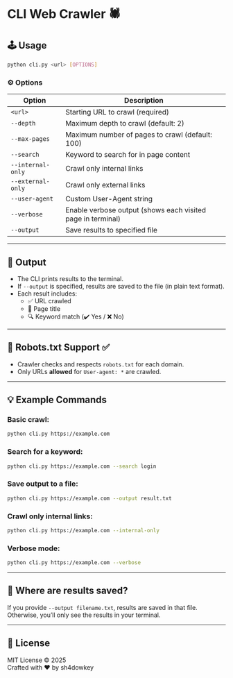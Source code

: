 # CLI Web Crawler 🕷️

## 🕹 Usage

```bash
python cli.py <url> [OPTIONS]
```

### ⚙️ Options

| Option               | Description                                                                 |
|----------------------|-----------------------------------------------------------------------------|
| `<url>`              | Starting URL to crawl (required)                                            |
| `--depth`            | Maximum depth to crawl (default: 2)                                         |
| `--max-pages`        | Maximum number of pages to crawl (default: 100)                             |
| `--search`           | Keyword to search for in page content                                       |
| `--internal-only`    | Crawl only internal links                                                    |
| `--external-only`    | Crawl only external links                                                    |
| `--user-agent`       | Custom User-Agent string                                                     |
| `--verbose`          | Enable verbose output (shows each visited page in terminal)                |
| `--output`           | Save results to specified file                                               |

---

## 📄 Output

- The CLI prints results to the terminal.
- If `--output` is specified, results are saved to the file (in plain text format).
- Each result includes:
  - ✅ URL crawled
  - 📝 Page title
  - 🔍 Keyword match (✔️ Yes / ❌ No)

---

## 📜 Robots.txt Support ✅

- Crawler checks and respects `robots.txt` for each domain.
- Only URLs **allowed** for `User-agent: *` are crawled.

---

## 💡 Example Commands

### Basic crawl:
```bash
python cli.py https://example.com
```

### Search for a keyword:
```bash
python cli.py https://example.com --search login
```

### Save output to a file:
```bash
python cli.py https://example.com --output result.txt
```

### Crawl only internal links:
```bash
python cli.py https://example.com --internal-only
```

### Verbose mode:
```bash
python cli.py https://example.com --verbose
```

---

## 📁 Where are results saved?
If you provide `--output filename.txt`, results are saved in that file.
Otherwise, you’ll only see the results in your terminal.

---



## 📜 License

MIT License © 2025  
Crafted with ❤️ by sh4dowkey


